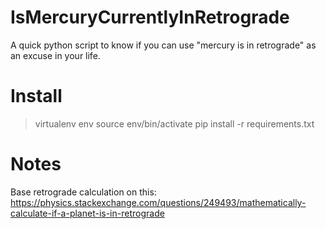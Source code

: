 # IsMercuryCurrentlyInRetrograde
A quick python script to know if you can use "mercury is in retrograde" as an excuse in your life.

# Install
> virtualenv env
> source env/bin/activate
> pip install -r requirements.txt

# Notes
Base retrograde calculation on this:
https://physics.stackexchange.com/questions/249493/mathematically-calculate-if-a-planet-is-in-retrograde